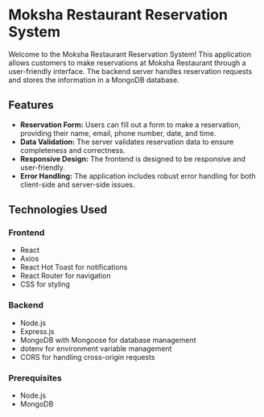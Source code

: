 # Moksha Restaurant Reservation System

Welcome to the Moksha Restaurant Reservation System! This application allows customers to make reservations at Moksha Restaurant through a user-friendly interface. The backend server handles reservation requests and stores the information in a MongoDB database.

## Features

- **Reservation Form:** Users can fill out a form to make a reservation, providing their name, email, phone number, date, and time.
- **Data Validation:** The server validates reservation data to ensure completeness and correctness.
- **Responsive Design:** The frontend is designed to be responsive and user-friendly.
- **Error Handling:** The application includes robust error handling for both client-side and server-side issues.

## Technologies Used

### Frontend

- React
- Axios
- React Hot Toast for notifications
- React Router for navigation
- CSS for styling

### Backend

- Node.js
- Express.js
- MongoDB with Mongoose for database management
- dotenv for environment variable management
- CORS for handling cross-origin requests

### Prerequisites

- Node.js
- MongoDB

